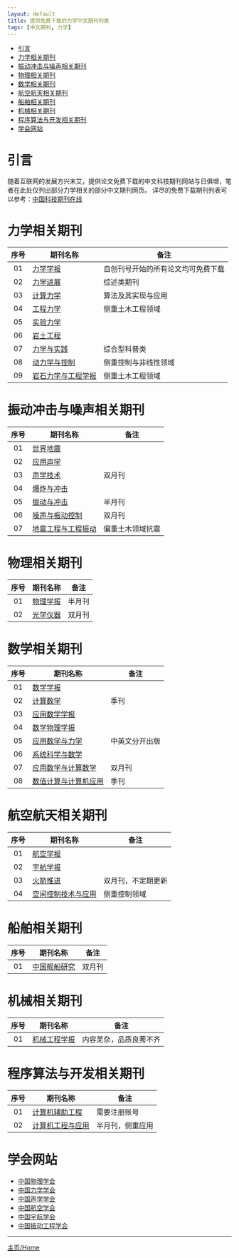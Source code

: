 ```yaml
---
layout: default
title: 提供免费下载的力学中文期刊列表
tags: [中文期刊, 力学]
---
```

- [引言](#%E5%BC%95%E8%A8%80)
- [力学相关期刊](#%E5%8A%9B%E5%AD%A6%E7%9B%B8%E5%85%B3%E6%9C%9F%E5%88%8A)
- [振动冲击与噪声相关期刊](#%E6%8C%AF%E5%8A%A8%E5%86%B2%E5%87%BB%E4%B8%8E%E5%99%AA%E5%A3%B0%E7%9B%B8%E5%85%B3%E6%9C%9F%E5%88%8A)
- [物理相关期刊](#%E7%89%A9%E7%90%86%E7%9B%B8%E5%85%B3%E6%9C%9F%E5%88%8A)
- [数学相关期刊](#%E6%95%B0%E5%AD%A6%E7%9B%B8%E5%85%B3%E6%9C%9F%E5%88%8A)
- [航空航天相关期刊](#%E8%88%AA%E7%A9%BA%E8%88%AA%E5%A4%A9%E7%9B%B8%E5%85%B3%E6%9C%9F%E5%88%8A)
- [船舶相关期刊](#%E8%88%B9%E8%88%B6%E7%9B%B8%E5%85%B3%E6%9C%9F%E5%88%8A)
- [机械相关期刊](#%E6%9C%BA%E6%A2%B0%E7%9B%B8%E5%85%B3%E6%9C%9F%E5%88%8A)
- [程序算法与开发相关期刊](#%E7%A8%8B%E5%BA%8F%E7%AE%97%E6%B3%95%E4%B8%8E%E5%BC%80%E5%8F%91%E7%9B%B8%E5%85%B3%E6%9C%9F%E5%88%8A)
- [学会网站](#%E5%AD%A6%E4%BC%9A%E7%BD%91%E7%AB%99)

# 引言

随着互联网的发展方兴未艾，提供论文免费下载的中文科技期刊网站与日俱增，笔者在此处仅列出部分力学相关的部分中文期刊网页。
详尽的免费下载期刊列表可以参考：[中国科技期刊在线](http://www.paper.edu.cn/journal/index.shtml)

# 力学相关期刊

| 序号 |期刊名称              |备注  |
| :--: |------------------------|--|
| 01   | [力学学报][lxxb]   |自创刊号开始的所有论文均可免费下载|
| 02   | [力学进展][lxjz]    |综述类期刊|
| 03   | [计算力学][jslx]             |算法及其实现与应用 |
| 04   | [工程力学][gclx]           |侧重土木工程领域 |
| 05   | [实验力学][sylx]            | |
| 06   | [岩土工程][ytgc]                             | |
| 07   | [力学与实践][lxsj]       |综合型科普类|
| 08   | [动力学与控制][dlkz]   |侧重控制与非线性领域 |
| 09   | [岩石力学与工程学报][yslx] |侧重土木工程领域 |

# 振动冲击与噪声相关期刊

| 序号 |期刊名称              |备注  |
|:--:|--------------------|--|
| 01 | [世界地震][sjdz] | |
| 02 | [应用声学][yysx] | |
| 03 | [声学技术][sxjs] | 双月刊|
| 04 | [爆炸与冲击][bzcj]       | |
| 05 | [振动与冲击][zdcj] | 半月刊|
| 06 | [噪声与振动控制][zszdkz] |双月刊 |
| 07 | [地震工程与工程振动][dzgc] | 偏重土木领域抗震|

# 物理相关期刊

| 序号 |期刊名称              |备注  |
|:--:|--|--|
| 01 | [物理学报][wlxb] |半月刊 |
| 02 | [光学仪器][gxyq] |双月刊|

# 数学相关期刊

| 序号 |期刊名称              |备注  |
|:--:|--|--|
| 01 | [数学学报][sxxb] | |
| 02 | [计算数学][jssx] | 季刊|
| 03 | [应用数学学报][applmath] | |
| 04 | [数学物理学报][sxwl] | |
| 05 | [应用数学与力学][yysxlx] |中英文分开出版 |
| 06 | [系统科学与数学][xtkxsx] | |
| 07 | [应用数学与计算数学][yysxjssx] |双月刊 |
| 08 | [数值计算与计算机应用][szjs] | 季刊|

# 航空航天相关期刊

| 序号 |期刊名称              |备注  |
|:--:|--|--|
| 01 | [航空学报][hkxb] | |
| 02 | [宇航学报][yhxb] | |
| 03 | [火箭推进][hjtj] | 双月刊，不定期更新|
| 04 | [空间控制技术与应用][kjkzjs] |侧重控制领域 |

# 船舶相关期刊

| 序号 |期刊名称              |备注  |
|:--:|--|--|
| 01 | [中国舰船研究][jcyj] | 双月刊|

# 机械相关期刊

| 序号 |期刊名称              |备注  |
|:--:|--|--|
| 01 | [机械工程学报][jxgc] |内容芜杂，品质良莠不齐 |

# 程序算法与开发相关期刊

| 序号 |期刊名称              |备注  |
|:--:|--|--|
| 01 | [计算机辅助工程][China_cae] | 需要注册账号|
| 02 | [计算机工程与应用][jsjgcyy]|半月刊，侧重应用|

# 学会网站

- [中国物理学会][cps]
- [中国力学学会][castam]
- [中国声学学会][asc]
- [中国航空学会][csaa]
- [中国宇航学会][csas]
- [中国振动工程学会][csve]

---

[主页/Home](/)

[cps]: http://www.cps-net.org.cn/
[asc]: http://www.aschina.org/
[csve]: http://www.csve.net.cn/
[castam]: http://www.cstam.org.cn/index.html
[csas]: http://www.csaspace.org.cn/cms/Index.asp
[csaa]: http://www.csaa.org.cn

[lxxb]: http://lxxb.cstam.org.cn/CN/volumn/home.shtml
[lxjz]: http://lxjz.cstam.org.cn/CN/volumn/home.shtml
[lxsj]: http://lxsj.cstam.org.cn/CN/volumn/home.shtml
[jslx]: http://www.cjcm.net/ch/index.aspx
[gclx]: http://gclx.tsinghua.edu.cn/CN/volumn/home.shtml
[bzcj]: http://www.bzycj.cn/CN/volumn/home.shtml
[sylx]: http://sylx.ustc.edu.cn/sylx/ch/index.aspx
[dlkz]: http://dlxykzxb.cnjournals.net/ch/index.aspx
[ytgc]: http://manu31.magtech.com.cn/Jwk_ytgcxb/CN/volumn/home.shtml
[dzgc]: http://dzgc.iemzzs.com
[sjdz]: http://sjdz.iemzzs.com
[zdcj]: http://jvs.sjtu.edu.cn
[yysx]: http://yysx.cnjournals.cn/ch/index.aspx
[zszdkz]: http://nvc.sjtu.edu.cn
[sxjs]: http://sxjs.cnjournals.cn/ch/index.aspx
[China_cae]: http://www.chinacae.cn/ch/index.aspx

[jssx]: http://www.computmath.com/Jwk_jssx/CN/volumn/home.shtml
[szjs]: http://www.computmath.com/Jwk_szjs/CN/volumn/home.shtml

[wlxb]: http://wulixb.iphy.ac.cn/CN/volumn/home.shtml

[jcyj]: http://www.ship-research.com/CN/volumn/home.shtml

[hkxb]: http://hkxb.buaa.edu.cn/CN/volumn/home.shtml
[yhxb]: http://www.yhxb.org/CN/volumn/home.shtml
[hjtj]: http://hjtjnew.paperopen.com/default.aspx
[kjkzjs]: http://manu03.magtech.com.cn/kjkzjs/CN/volumn/home.shtml

[jxgc]: http://www.cjmenet.com.cn/Jwk_jxgcxb/CN/volumn/home.shtml

[yslx]: http://www.rockmech.org/CN/volumn/home.shtml

[yysxlx]: http://www.applmathmech.cn/CN/volumn/current.shtml
[yysxjssx]: http://www.camc.shu.edu.cn/CN/volumn/current.shtml

[xtkxsx]: http://www.sysmath.com/jweb_xtkxysx/CN/volumn/home.shtml
[sxwl]: http://121.43.60.238/sxwlxbA/CN/volumn/home.shtml

[jsjgcyy]: http://cea.ceaj.org/CN/volumn/home.shtml

[sxxb]: http://123.57.41.99/Jwk_sxxb_cn/CN/volumn/home.shtml
[applmath]: http://www.applmath.com.cn/CN/volumn/home.shtml

[gxyq]: http://joi.usst.edu.cn/ch/index.aspx